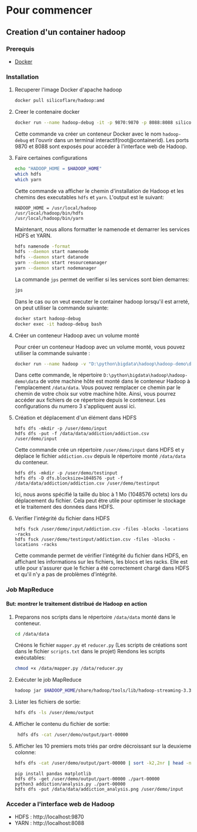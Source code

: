 # Pour commencer

## Creation d'un container hadoop

### Prerequis
- [Docker](https://docs.docker.com/get-docker/)

### Installation
1. Recuperer l'image Docker d'apache hadoop

    ```bash
    docker pull silicoflare/hadoop:amd
    ```
2. Creer le contenaire docker
    ```bash
    docker run --name hadoop-debug -it -p 9870:9870 -p 8088:8088 silicoflare/hadoop:amd bash
    ```
    Cette commande va créer un conteneur Docker avec le nom `hadoop-debug` et l'ouvrir dans un terminal interactif(root@containerid). Les ports 9870 et 8088 sont exposés pour accéder à l'interface web de Hadoop.

3. Faire certaines configurations

    ```bash
    echo "HADOOP_HOME = $HADOOP_HOME"
    which hdfs
    which yarn
    ```
   
    Cette commande va afficher le chemin d'installation de Hadoop et les chemins des executables `hdfs` et `yarn`.
    L'output est le suivant:
    ``` 
    HADOOP_HOME = /usr/local/hadoop
    /usr/local/hadoop/bin/hdfs
    /usr/local/hadoop/bin/yarn
    
    ```
    
    Maintenant, nous allons formatter le namenode et demarrer les services HDFS et YARN.
    ```bash
    hdfs namenode -format
    hdfs --daemon start namenode
    hdfs --daemon start datanode 
    yarn --daemon start resourcemanager
    yarn --daemon start nodemanager
    ```
    
    La commande `jps` permet de verifier si les services sont bien demarres:
    ```bash
    jps
    ```
    
    Dans le cas ou on veut executer le container hadoop lorsqu'il est arreté, on peut utiliser la commande suivante:
    ```bash
    docker start hadoop-debug
    docker exec -it hadoop-debug bash 
    ```
4. Créer un conteneur Hadoop avec un volume monté

   Pour créer un conteneur Hadoop avec un volume monté, vous pouvez utiliser la commande suivante :
   ```bash
   docker run --name hadoop -v "D:\python\bigdata\hadoop\hadoop-demo\data:/data/data" -it -p 9870:9870 -p 8088:8088 silicoflare/hadoop:amd bash
    ```
   Dans cette commande, le répertoire `D:\python\bigdata\hadoop\hadoop-demo\data` de votre machine hôte est monté dans le conteneur Hadoop à l'emplacement `/data/data`. 
   Vous pouvez remplacer ce chemin par le chemin de votre choix sur votre machine hôte.
   Ainsi, vous pourrez accéder aux fichiers de ce répertoire depuis le conteneur. 
   Les configurations du numero 3 s'appliquent aussi ici.

5. Création et déplacement d'un élément dans HDFS
   ```
   hdfs dfs -mkdir -p /user/demo/input
   hdfs dfs -put -f /data/data/addiction/addiction.csv /user/demo/input
   ```
    Cette commande crée un répertoire `/user/demo/input` dans HDFS et y déplace le fichier `addiction.csv` depuis le répertoire monté `/data/data` du conteneur.
   
   ```
   hdfs dfs -mkdir -p /user/demo/testinput
   hdfs dfs -D dfs.blocksize=1048576 -put -f /data/data/addiction/addiction.csv /user/demo/testinput
   ```
   Ici, nous avons spécifié la taille du bloc à 1 Mo (1048576 octets) lors du déplacement du fichier. Cela peut être utile pour optimiser le stockage et le traitement des données dans HDFS.
6. Verifier l'intégrité du fichier dans HDFS
   ```
   hdfs fsck /user/demo/input/addiction.csv -files -blocks -locations -racks
   hdfs fsck /user/demo/testinput/addiction.csv -files -blocks -locations -racks

   ```
   Cette commande permet de vérifier l'intégrité du fichier dans HDFS, en affichant les informations sur les fichiers, les blocs et les racks. Elle est utile pour s'assurer que le fichier a été correctement chargé dans HDFS et qu'il n'y a pas de problèmes d'intégrité.


### Job MapReduce
#### But: montrer le traitement distribué de Hadoop en action
1. Preparons nos scripts dans le répertoire `/data/data` monté dans le conteneur.
   ```bash
   cd /data/data
   ```
   Créons  le fichier `mapper.py` et `reducer.py`
   (Les scripts de créations sont dans le fichier `scripts.txt` dans le projet)
   Rendons les scripts exécutables:
   ```bash
   chmod +x /data/mapper.py /data/reducer.py
   ```

2. Exécuter le job MapReduce
   ```bash
   hadoop jar $HADOOP_HOME/share/hadoop/tools/lib/hadoop-streaming-3.3.6.jar -input /user/demo/input/addiction.csv -output /user/demo/output -mapper /data/mapper.py -reducer /data/reducer.py -file /data/mapper.py -file /data/reducer.py
   ```
3. Lister les fichiers de sortie:
   ```bash
   hdfs dfs -ls /user/demo/output
   ```
4. Afficher le contenu du fichier de sortie:
   ```bash
    hdfs dfs -cat /user/demo/output/part-00000
    ```
5. Afficher les 10 premiers mots triés par ordre décroissant sur la deuxieme colonne:
   ```bash
   hdfs dfs -cat /user/demo/output/part-00000 | sort -k2,2nr | head -n 10
   ```
   ```
   pip install pandas matplotlib
   hdfs dfs -get /user/demo/output/part-00000 ./part-00000
   python3 addiction/analysis.py ./part-00000
   hdfs dfs -put /data/data/addiction_analysis.png /user/demo/input
   ```

### Acceder a l'interface web de Hadoop
- HDFS : http://localhost:9870
- YARN : http://localhost:8088
